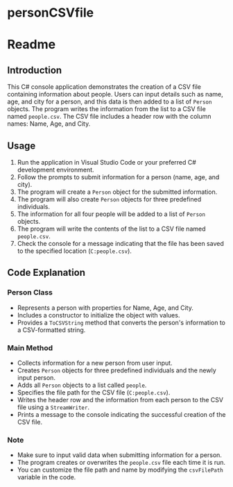 # personCSVfile

# Readme

## Introduction
This C# console application demonstrates the creation of a CSV file containing information about people. Users can input details such as name, age, and city for a person,
and this data is then added to a list of `Person` objects. The program writes the information from the list to a CSV file named `people.csv`. 
The CSV file includes a header row with the column names: Name, Age, and City.

## Usage
1. Run the application in Visual Studio Code or your preferred C# development environment.
2. Follow the prompts to submit information for a person (name, age, and city).
3. The program will create a `Person` object for the submitted information.
4. The program will also create `Person` objects for three predefined individuals.
5. The information for all four people will be added to a list of `Person` objects.
6. The program will write the contents of the list to a CSV file named `people.csv`.
7. Check the console for a message indicating that the file has been saved to the specified location (`C:people.csv`).

## Code Explanation
### Person Class
- Represents a person with properties for Name, Age, and City.
- Includes a constructor to initialize the object with values.
- Provides a `ToCSVString` method that converts the person's information to a CSV-formatted string.

### Main Method
- Collects information for a new person from user input.
- Creates `Person` objects for three predefined individuals and the newly input person.
- Adds all `Person` objects to a list called `people`.
- Specifies the file path for the CSV file (`C:people.csv`).
- Writes the header row and the information from each person to the CSV file using a `StreamWriter`.
- Prints a message to the console indicating the successful creation of the CSV file.

### Note
- Make sure to input valid data when submitting information for a person.
- The program creates or overwrites the `people.csv` file each time it is run.
- You can customize the file path and name by modifying the `csvFilePath` variable in the code.
